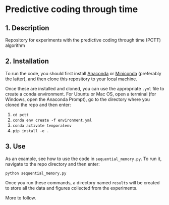 # Predictive coding through time


## 1. Description
Repository for experiments with the predictive coding through time (PCTT) algorithm


## 2. Installation
To run the code, you should first install [Anaconda](https://www.anaconda.com/) or [Miniconda](https://conda.io/miniconda.html) (preferably the latter), 
and then clone this repository to your local machine.

Once these are installed and cloned, you can use the appropriate `.yml` file to create a conda environment. 
For Ubuntu or Mac OS, open a terminal (for Windows, open the Anaconda Prompt), go to the directory where you cloned the repo and then enter:

1. `cd pctt`
2. `conda env create -f environment.yml`  
3. `conda activate temporalenv`
4. `pip install -e .`  

## 3. Use
As an example, see how to use the code in `sequential_memory.py`. To run it, navigate to the repo directory and then enter:

`python sequential_memory.py`

Once you run these commands, a directory named `results` will be created to store all the data and figures collected from the experiments.

More to follow.